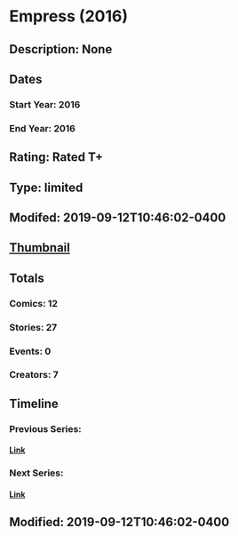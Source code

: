 # Empress (2016)
## Description: None
## Dates
### Start Year: 2016
### End Year: 2016
## Rating: Rated T+
## Type: limited
## Modifed: 2019-09-12T10:46:02-0400
## [Thumbnail](http://i.annihil.us/u/prod/marvel/i/mg/2/d0/56febcf2ec47f.jpg)
## Totals
### Comics: 12
### Stories: 27
### Events: 0
### Creators: 7
## Timeline
### Previous Series: 
#### [Link]()
### Next Series: 
#### [Link]()
## Modified: 2019-09-12T10:46:02-0400